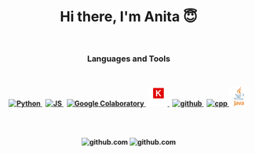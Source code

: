 <p>
<h1 align="center"><b>Hi there, I'm Anita 😇</h1>
</p>


<br />
<p>
<h3 align="center"> Languages and Tools</h3>
</p>
<br />
<p align="center">
<!--  Python  -->
  <a href="https://www.python.org/" target="_blank"> <img
      src="https://raw.githubusercontent.com/jmnote/z-icons/master/svg/python.svg" alt="Python" width="40"
      height="40" />
  </a>
  &nbsp;
<!--  JS  -->
<a href="https://www.javascript.com/" target="_blank"> <img
    src="https://upload.wikimedia.org/wikipedia/commons/9/99/Unofficial_JavaScript_logo_2.svg" alt="JS" width="40"
    height="40" />
</a>
&nbsp;
<!--  numpy 
  <a href="https://numpy.org/" target="_blank"> <img
      src="https://user-images.githubusercontent.com/67586773/105040771-43887300-5a88-11eb-9f01-bee100b9ef22.png" alt="NumPy" height="40"/>
  </a> -->
<!--  pytorch  -->
<!-- <a href="https://pytorch.org/" target="_blank"> <img
    src="https://symbols.getvecta.com/stencil_92/77_pytorch-icon.1c19d88dac.svg" alt="Pytorch" height="40"/>
</a> -->
<!--  colab  -->
  <a href="https://colab.research.google.com " target="_blank"> <img
      src="https://upload.wikimedia.org/wikipedia/commons/d/d0/Google_Colaboratory_SVG_Logo.svg"
      alt="Google Colaboratory" width="40" height="40" />
  </a>&nbsp;
<!--  keras  -->
  <a href="https://leras.io/">
    <picture>
      <source media="(prefers-color-scheme: dark)"
        srcset="./pics/keras_dark.png"
        width="38">
      <source media="(prefers-color-scheme: light)"
        srcset="./pics/keras_light.png"
        width="38">
      <img alt="github"
        src="./pics/keras_dark.png"
        width="38">
    </picture>
  </a>&nbsp;
<!--  github  -->
  <a href="https://github.com/">
    <picture>
      <source media="(prefers-color-scheme: dark)"
        srcset="https://raw.githubusercontent.com/GiorgosXou/Random-stuff/main/Programming/StackOverflow/Answers/70200610_11465149/w.png"
        width="40">
      <source media="(prefers-color-scheme: light)"
        srcset="https://raw.githubusercontent.com/GiorgosXou/Random-stuff/main/Programming/StackOverflow/Answers/70200610_11465149/b.png"
        width="40">
      <img alt="github"
        src="https://user-images.githubusercontent.com/25423296/163456779-a8556205-d0a5-45e2-ac17-42d089e3c3f8.png"
        width="40">
    </picture>
  </a>&nbsp;
<!--  matplotlib  -->
<!--   <a href="https://matplotlib.org/" target="_blank"> <img
      src="https://upload.wikimedia.org/wikipedia/commons/8/84/Matplotlib_icon.svg" alt="matplotlib" width="40" height="40" />
  </a> -->
<!--  cpp  -->
  <a href="https://cppreference.com/" target="_blank"> <img
      src="https://raw.githubusercontent.com/jmnote/z-icons/master/svg/cpp.svg" alt="cpp" width="40" height="40" />
  </a>
<!--  java  -->
  <a href="https://www.java.com/" target="_blank"> <img
      src="./pics/java.svg" alt="java" width="40" height="40" />
  </a>
</p>
<br />





<br />
<p align="center">

  <!-- Github stats -->
  <picture>
    <source media="(prefers-color-scheme: dark)"
      srcset="https://github-readme-stats.vercel.app/api?username=AnitaKamani&theme=radical&show_icons=true"
      width="410">
    <img alt="github.com"
      src="https://github-readme-stats.vercel.app/api?username=AnitaKamani&theme=swift&show_icons=true" width="410">
  </picture>

  <!-- Github langs -->
  <picture>
    <source media="(prefers-color-scheme: dark)"
      srcset="https://github-readme-stats.vercel.app/api/top-langs/?username=AnitaKamani&layout=compact&theme=radical"
      width="410">
    <img alt="github.com"
      src="https://github-readme-stats.vercel.app/api/top-langs/?username=AnitaKamani&layout=compact&theme=swift"
      width="410">
  </picture>


</p>
